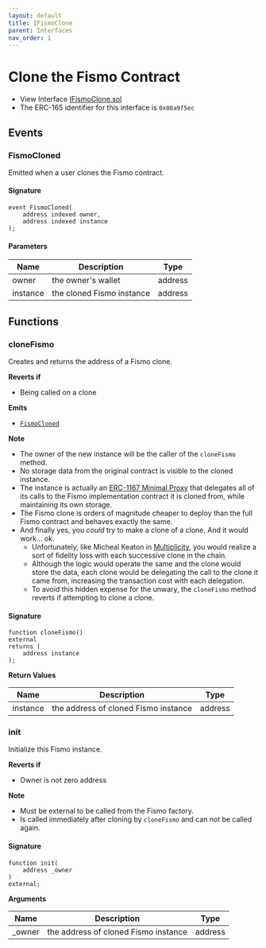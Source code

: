 ```yaml
---
layout: default
title: IFismoClone
parent: Interfaces
nav_order: 1
---
```

# Clone the Fismo Contract
* View Interface [IFismoClone.sol](https://github.com/cliffhall/Fismo/blob/main/contracts/interfaces/IFismoClone.sol)
* The ERC-165 identifier for this interface is `0x08a9f5ec`

## Events

### FismoCloned
Emitted when a user clones the Fismo contract.

#### Signature
```solidity
event FismoCloned(
    address indexed owner, 
    address indexed instance
);
```
#### Parameters

| Name     | Description               | Type                     |
|----------|---------------------------|--------------------------|
| owner    | the owner's wallet        | address                  | 
| instance | the cloned Fismo instance | address                  |

## Functions

### cloneFismo
Creates and returns the address of a Fismo clone.

**Reverts if**
* Being called on a clone 

**Emits**
* [`FismoCloned`](#fismocloned)

**Note**
* The owner of the new instance will be the caller of the `cloneFismo` method.
* No storage data from the original contract is visible to the cloned instance.
* The instance is actually an [ERC-1167 Minimal Proxy](https://eips.ethereum.org/EIPS/eip-1167) that delegates all of its calls to the Fismo implementation contract it is cloned from, while maintaining its own storage. 
* The Fismo clone is orders of magnitude cheaper to deploy than the full Fismo contract and behaves exactly the same. 
* And finally yes, you *could* try to make a clone of a clone. And it would work... ok. 
  * Unfortunately, like Micheal Keaton in [Multiplicity](https://en.wikipedia.org/wiki/Multiplicity_(film)), you would realize a sort of fidelity loss with each successive clone in the chain. 
  * Although the logic would operate the same and the clone would store the data, each clone would be delegating the call to the clone it came from, increasing the transaction cost with each delegation.
  * To avoid this hidden expense for the unwary, the `cloneFismo` method reverts if attempting to clone a clone.

#### Signature
```solidity
function cloneFismo() 
external 
returns (
    address instance
);
```

**Return Values**

| Name     | Description                          | Type    |
|----------|--------------------------------------|---------|
| instance | the address of cloned Fismo instance | address |


### init
Initialize this Fismo instance.

**Reverts if**
* Owner is not zero address

**Note**
* Must be external to be called from the Fismo factory.
* Is called immediately after cloning by `cloneFismo` and can not be called again.

#### Signature
```solidity
function init(
    address _owner
) 
external;
```

**Arguments**

| Name     | Description                          | Type    |
|----------|--------------------------------------|---------|
| _owner | the address of cloned Fismo instance | address |